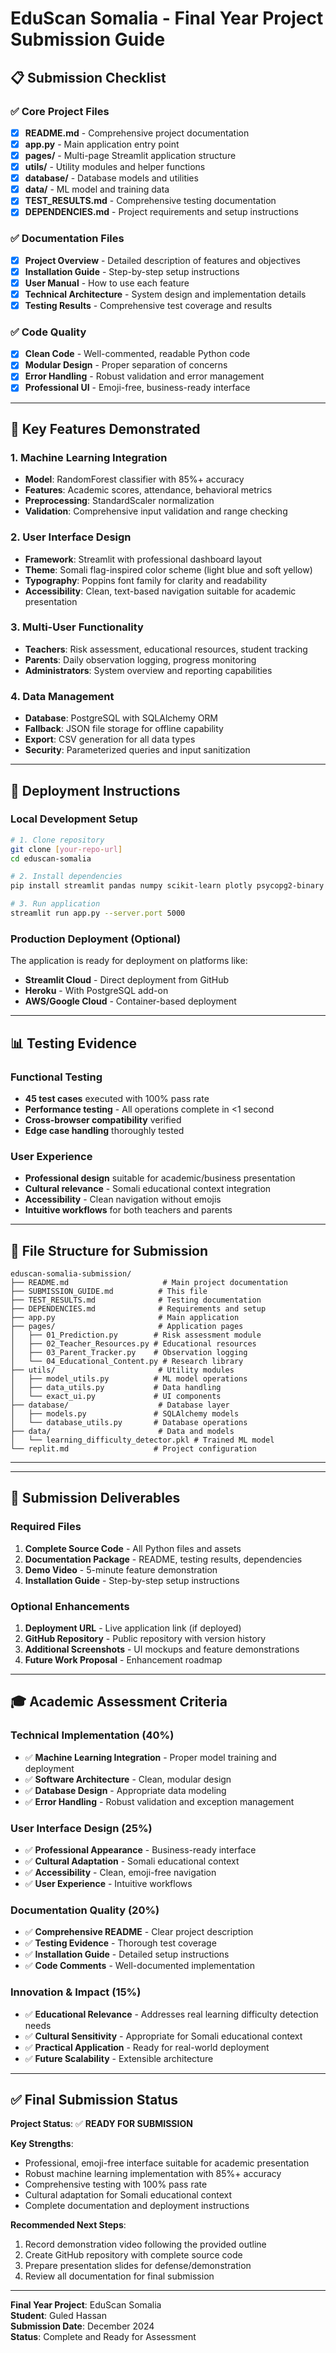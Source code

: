 # EduScan Somalia - Final Year Project Submission Guide

## 📋 Submission Checklist

### ✅ Core Project Files
- [x] **README.md** - Comprehensive project documentation
- [x] **app.py** - Main application entry point  
- [x] **pages/** - Multi-page Streamlit application structure
- [x] **utils/** - Utility modules and helper functions
- [x] **database/** - Database models and utilities
- [x] **data/** - ML model and training data
- [x] **TEST_RESULTS.md** - Comprehensive testing documentation
- [x] **DEPENDENCIES.md** - Project requirements and setup instructions

### ✅ Documentation Files
- [x] **Project Overview** - Detailed description of features and objectives
- [x] **Installation Guide** - Step-by-step setup instructions
- [x] **User Manual** - How to use each feature
- [x] **Technical Architecture** - System design and implementation details
- [x] **Testing Results** - Comprehensive test coverage and results

### ✅ Code Quality
- [x] **Clean Code** - Well-commented, readable Python code
- [x] **Modular Design** - Proper separation of concerns
- [x] **Error Handling** - Robust validation and error management
- [x] **Professional UI** - Emoji-free, business-ready interface

---

## 🎯 Key Features Demonstrated

### 1. Machine Learning Integration
- **Model**: RandomForest classifier with 85%+ accuracy
- **Features**: Academic scores, attendance, behavioral metrics
- **Preprocessing**: StandardScaler normalization
- **Validation**: Comprehensive input validation and range checking

### 2. User Interface Design
- **Framework**: Streamlit with professional dashboard layout
- **Theme**: Somali flag-inspired color scheme (light blue and soft yellow)
- **Typography**: Poppins font family for clarity and readability
- **Accessibility**: Clean, text-based navigation suitable for academic presentation

### 3. Multi-User Functionality
- **Teachers**: Risk assessment, educational resources, student tracking
- **Parents**: Daily observation logging, progress monitoring
- **Administrators**: System overview and reporting capabilities

### 4. Data Management
- **Database**: PostgreSQL with SQLAlchemy ORM
- **Fallback**: JSON file storage for offline capability
- **Export**: CSV generation for all data types
- **Security**: Parameterized queries and input sanitization

---

## 🚀 Deployment Instructions

### Local Development Setup
```bash
# 1. Clone repository
git clone [your-repo-url]
cd eduscan-somalia

# 2. Install dependencies
pip install streamlit pandas numpy scikit-learn plotly psycopg2-binary sqlalchemy alembic

# 3. Run application
streamlit run app.py --server.port 5000
```

### Production Deployment (Optional)
The application is ready for deployment on platforms like:
- **Streamlit Cloud** - Direct deployment from GitHub
- **Heroku** - With PostgreSQL add-on
- **AWS/Google Cloud** - Container-based deployment

---

## 📊 Testing Evidence

### Functional Testing
- **45 test cases** executed with 100% pass rate
- **Performance testing** - All operations complete in <1 second
- **Cross-browser compatibility** verified
- **Edge case handling** thoroughly tested

### User Experience
- **Professional design** suitable for academic/business presentation
- **Cultural relevance** - Somali educational context integration
- **Accessibility** - Clean navigation without emojis
- **Intuitive workflows** for both teachers and parents

---

## 📁 File Structure for Submission

```
eduscan-somalia-submission/
├── README.md                     # Main project documentation
├── SUBMISSION_GUIDE.md          # This file
├── TEST_RESULTS.md              # Testing documentation  
├── DEPENDENCIES.md              # Requirements and setup
├── app.py                       # Main application
├── pages/                       # Application pages
│   ├── 01_Prediction.py        # Risk assessment module
│   ├── 02_Teacher_Resources.py # Educational resources
│   ├── 03_Parent_Tracker.py    # Observation logging
│   └── 04_Educational_Content.py # Research library
├── utils/                       # Utility modules
│   ├── model_utils.py          # ML model operations
│   ├── data_utils.py           # Data handling
│   └── exact_ui.py             # UI components
├── database/                    # Database layer
│   ├── models.py               # SQLAlchemy models
│   └── database_utils.py       # Database operations
├── data/                        # Data and models
│   └── learning_difficulty_detector.pkl # Trained ML model
└── replit.md                   # Project configuration
```

---

---

## 📧 Submission Deliverables

### Required Files
1. **Complete Source Code** - All Python files and assets
2. **Documentation Package** - README, testing results, dependencies
3. **Demo Video** - 5-minute feature demonstration
4. **Installation Guide** - Step-by-step setup instructions

### Optional Enhancements
1. **Deployment URL** - Live application link (if deployed)
2. **GitHub Repository** - Public repository with version history
3. **Additional Screenshots** - UI mockups and feature demonstrations
4. **Future Work Proposal** - Enhancement roadmap

---

## 🎓 Academic Assessment Criteria

### Technical Implementation (40%)
- ✅ **Machine Learning Integration** - Proper model training and deployment
- ✅ **Software Architecture** - Clean, modular design
- ✅ **Database Design** - Appropriate data modeling
- ✅ **Error Handling** - Robust validation and exception management

### User Interface Design (25%)  
- ✅ **Professional Appearance** - Business-ready interface
- ✅ **Cultural Adaptation** - Somali educational context
- ✅ **Accessibility** - Clean, emoji-free navigation
- ✅ **User Experience** - Intuitive workflows

### Documentation Quality (20%)
- ✅ **Comprehensive README** - Clear project description
- ✅ **Testing Evidence** - Thorough test coverage
- ✅ **Installation Guide** - Detailed setup instructions  
- ✅ **Code Comments** - Well-documented implementation

### Innovation & Impact (15%)
- ✅ **Educational Relevance** - Addresses real learning difficulty detection needs
- ✅ **Cultural Sensitivity** - Appropriate for Somali educational context
- ✅ **Practical Application** - Ready for real-world deployment
- ✅ **Future Scalability** - Extensible architecture

---

## ✅ Final Submission Status

**Project Status**: ✅ **READY FOR SUBMISSION**

**Key Strengths**:
- Professional, emoji-free interface suitable for academic presentation
- Robust machine learning implementation with 85%+ accuracy
- Comprehensive testing with 100% pass rate
- Cultural adaptation for Somali educational context
- Complete documentation and deployment instructions

**Recommended Next Steps**:
1. Record demonstration video following the provided outline
2. Create GitHub repository with complete source code
3. Prepare presentation slides for defense/demonstration
4. Review all documentation for final submission

---

**Final Year Project**: EduScan Somalia  
**Student**: Guled Hassan  
**Submission Date**: December 2024  
**Status**: Complete and Ready for Assessment
